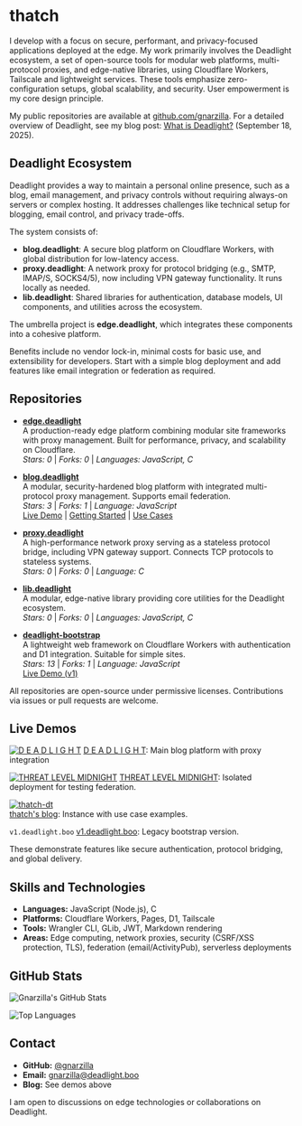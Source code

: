 # thatch

I develop with a focus on secure, performant, and privacy-focused applications deployed at the edge. My work primarily involves the Deadlight ecosystem, a set of open-source tools for modular web platforms, multi-protocol proxies, and edge-native libraries, using Cloudflare Workers, Tailscale and lightweight services. These tools emphasize zero-configuration setups, global scalability, and security. User empowerment is my core design principle. 

My public repositories are available at [github.com/gnarzilla](https://github.com/gnarzilla). For a detailed overview of Deadlight, see my blog post: [What is Deadlight?](https://deadlight.boo/post/what-is-deadlight) (September 18, 2025).

## Deadlight Ecosystem

Deadlight provides a way to maintain a personal online presence, such as a blog, email management, and privacy controls without requiring always-on servers or complex hosting. It addresses challenges like technical setup for blogging, email control, and privacy trade-offs.

The system consists of:
- **blog.deadlight**: A secure blog platform on Cloudflare Workers, with global distribution for low-latency access.
- **proxy.deadlight**: A network proxy for protocol bridging (e.g., SMTP, IMAP/S, SOCKS4/5), now including VPN gateway functionality. It runs locally as needed.
- **lib.deadlight**: Shared libraries for authentication, database models, UI components, and utilities across the ecosystem.

The umbrella project is **edge.deadlight**, which integrates these components into a cohesive platform.

Benefits include no vendor lock-in, minimal costs for basic use, and extensibility for developers. Start with a simple blog deployment and add features like email integration or federation as required.

## Repositories

- **[edge.deadlight](https://github.com/gnarzilla/edge.deadlight)**  
  A production-ready edge platform combining modular site frameworks with proxy management. Built for performance, privacy, and scalability on Cloudflare.  
  *Stars: 0* | *Forks: 0* | *Languages: JavaScript, C*

- **[blog.deadlight](https://github.com/gnarzilla/blog.deadlight)**  
  A modular, security-hardened blog platform with integrated multi-protocol proxy management. Supports email federation.  
  *Stars: 3* | *Forks: 1* | *Language: JavaScript*  
  [Live Demo](https://deadlight.boo) | [Getting Started](https://deadlight.boo/post/47) | [Use Cases](https://thatch-dt.deadlight.boo/post/use-cases)

- **[proxy.deadlight](https://github.com/gnarzilla/proxy.deadlight)**  
  A high-performance network proxy serving as a stateless protocol bridge, including VPN gateway support. Connects TCP protocols to stateless systems.  
  *Stars: 0* | *Forks: 0* | *Language: C*

- **[lib.deadlight](https://github.com/gnarzilla/lib.deadlight)**  
  A modular, edge-native library providing core utilities for the Deadlight ecosystem.  
  *Stars: 0* | *Forks: 0* | *Languages: JavaScript, C*

- **[deadlight-bootstrap](https://github.com/gnarzilla/deadlight-bootstrap)**  
  A lightweight web framework on Cloudflare Workers with authentication and D1 integration. Suitable for simple sites.  
  *Stars: 13* | *Forks: 1* | *Language: JavaScript*  
  [Live Demo (v1)](https://v1.deadlight.boo)

All repositories are open-source under permissive licenses. Contributions via issues or pull requests are welcome.

## Live Demos

[![D E A D L I G H T](https://deadlight.boo/favicon.ico)](https://deadlight.boo)
[D E A D L I G H T](https://deadlight.boo): Main blog platform with proxy integration

[![THREAT LEVEL MIDNIGHT](https://threat-level-midnight.deadlight.boo/apple-touch-icon.png)](https://threat-level-midnight.deadlight.boo)
[THREAT LEVEL MIDNIGHT](https://threat-level-midnight.deadlight.boo): Isolated deployment for testing federation.

[![thatch-dt](https://thatch-dt.deadlight.boo/favicon.ico)](https://thatch-dt.deadlight.boo)
<br>[thatch's blog](http://thatch-dt.deadlight.boo): Instance with use case examples.

`v1.deadlight.boo` [v1.deadlight.boo](https://v1.deadlight.boo): Legacy bootstrap version.


These demonstrate features like secure authentication, protocol bridging, and global delivery.


## Skills and Technologies

- **Languages:** JavaScript (Node.js), C
- **Platforms:** Cloudflare Workers, Pages, D1, Tailscale
- **Tools:** Wrangler CLI, GLib, JWT, Markdown rendering
- **Areas:** Edge computing, network proxies, security (CSRF/XSS protection, TLS), federation (email/ActivityPub), serverless deployments

## GitHub Stats

![Gnarzilla's GitHub Stats](https://github-readme-stats.vercel.app/api?username=gnarzilla&show_icons=true&theme=radical&hide_border=true)

![Top Languages](https://github-readme-stats.vercel.app/api/top-langs/?username=gnarzilla&layout=compact&theme=radical&hide_border=true&hide=python)

## Contact

- **GitHub:** [@gnarzilla](https://github.com/gnarzilla)
- **Email:** gnarzilla@deadlight.boo
- **Blog:** See demos above

I am open to discussions on edge technologies or collaborations on Deadlight.

